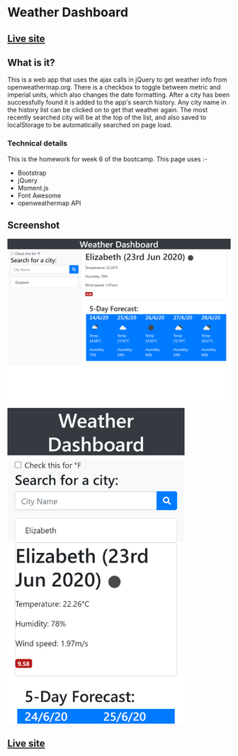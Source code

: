 # Weather Dashboard
## [Live site](https://andrew836-dev.github.io/weather-dashboard/)
## What is it?
This is a web app that uses the ajax calls in jQuery to get weather info from openweathermap.org. There is a checkbox to toggle between metric and imperial units, which also changes the date formatting. After a city has been successfully found it is added to the app's search history. Any city name in the history list can be clicked on to get that weather again. The most recently searched city will be at the top of the list, and also saved to localStorage to be automatically searched on page load.

### Technical details
This is the homework for week 6 of the bootcamp.
This page uses :-
* Bootstrap
* jQuery
* Moment.js
* Font Awesome
* openweathermap API

## Screenshot

<img src="./assets/img/ipad-view.png" width = "600" alt="Preview of standard day planner">
<img src="./assets/img/small-view.png" width = "400" alt="Preview of compact day planner">

## [Live site](https://andrew836-dev.github.io/weather-dashboard/)